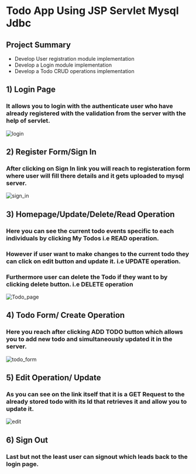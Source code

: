 # Todo App Using JSP Servlet Mysql Jdbc

## Project Summary
- Develop User registration module implementation
- Develop a Login module implementation
- Develop a Todo CRUD operations implementation

## 1) Login Page
### It allows you to login with the authenticate user who have already registered with the validation from the server with the help of servlet.
![login](https://github.com/sharmar488/TodoAppUsingJSP_Servlet_Mysql_Jdbc/assets/108114441/98039836-90c5-4781-ae9f-d23e4ceb6e49)

## 2) Register Form/Sign In
### After clicking on Sign In link you will reach to registeration form where user will fill there details and it gets uploaded to mysql server.
![sign_in](https://github.com/sharmar488/TodoAppUsingJSP_Servlet_Mysql_Jdbc/assets/108114441/257ce716-3e20-4c37-ab68-53d1891177fd)

## 3) Homepage/Update/Delete/Read Operation
### Here you can see the current todo events specific to each individuals by clicking My Todos i.e READ operation.
### However if user want to make changes to the current todo they can click on edit button and update it. i.e UPDATE operation.
### Furthermore user can delete the Todo if they want to by clicking delete button. i.e DELETE operation
![Todo_page](https://github.com/sharmar488/TodoAppUsingJSP_Servlet_Mysql_Jdbc/assets/108114441/02ca8c57-d88d-4808-b848-4d467660bcc7)

## 4) Todo Form/ Create Operation
### Here you reach after clicking ADD TODO button which allows you to add new todo and simultaneously updated it in the server.
![todo_form](https://github.com/sharmar488/TodoAppUsingJSP_Servlet_Mysql_Jdbc/assets/108114441/30cb66d9-be11-4f29-bc57-3765ea9f4018)

## 5) Edit Operation/ Update
### As you can see on the link itself that it is a GET Request to the already stored todo with its Id that retrieves it and allow you to update it. 
![edit](https://github.com/sharmar488/TodoAppUsingJSP_Servlet_Mysql_Jdbc/assets/108114441/b451f59c-7bce-4b34-bc03-4185e2e3b906)

## 6) Sign Out
### Last but not the least user can signout which leads back to the login page.

